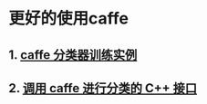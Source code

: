 # 更好的使用caffe

## 1. [caffe 分类器训练实例](classifyExample.md)
## 2. [调用 caffe 进行分类的 C++ 接口](howToCallCaffeModelWithCppAPI.md)